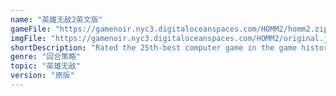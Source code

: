 ```yaml
---
name: "英雄无敌2英文版"
gameFile: "https://gamenoir.nyc3.digitaloceanspaces.com/HOMM2/homm2.zip"
imgFile: "https://gamenoir.nyc3.digitaloceanspaces.com/HOMM2/original.jpg"
shortDescription: "Rated the 25th-best computer game in the game history"
genre: "回合策略"
topic: "英雄无敌"
version: "原版"
---
```

